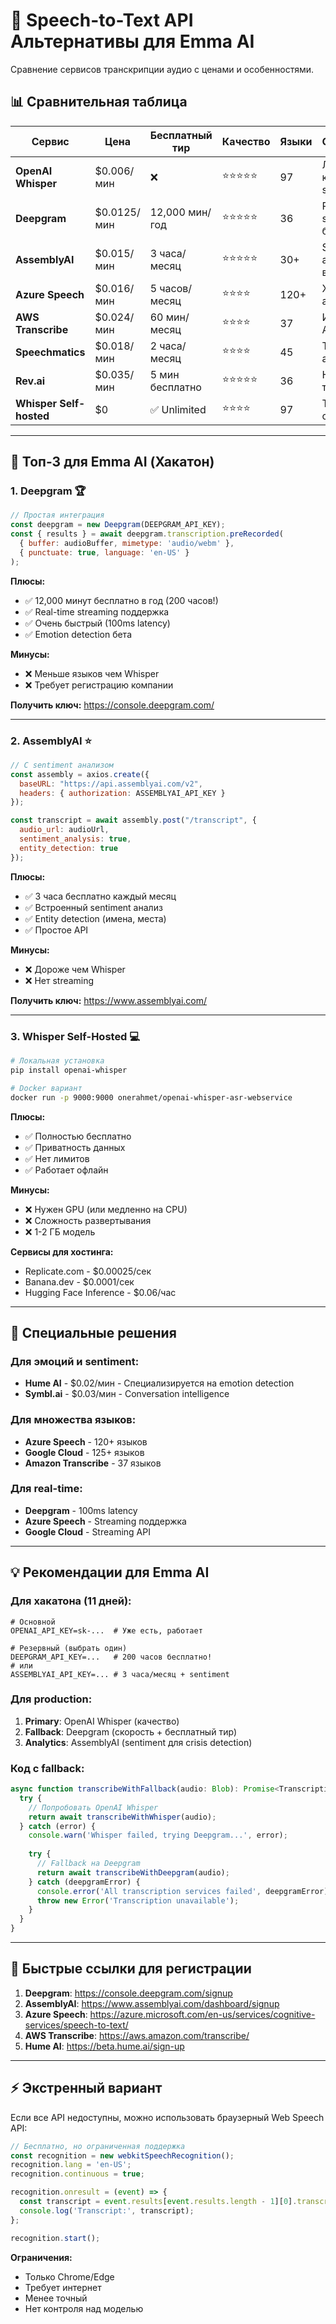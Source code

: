 # 🎤 Speech-to-Text API Альтернативы для Emma AI

Сравнение сервисов транскрипции аудио с ценами и особенностями.

## 📊 **Сравнительная таблица**

| Сервис | Цена | Бесплатный тир | Качество | Языки | Особенности |
|--------|------|----------------|----------|-------|-------------|
| **OpenAI Whisper** | $0.006/мин | ❌ | ⭐⭐⭐⭐⭐ | 97 | Лучшее качество, без streaming |
| **Deepgram** | $0.0125/мин | 12,000 мин/год | ⭐⭐⭐⭐⭐ | 36 | Real-time streaming, быстрый |
| **AssemblyAI** | $0.015/мин | 3 часа/месяц | ⭐⭐⭐⭐⭐ | 30+ | Sentiment анализ включен |
| **Azure Speech** | $0.016/мин | 5 часов/месяц | ⭐⭐⭐⭐ | 120+ | Хорошо с акцентами |
| **AWS Transcribe** | $0.024/мин | 60 мин/месяц | ⭐⭐⭐⭐ | 37 | Интеграция с AWS |
| **Speechmatics** | $0.018/мин | 2 часа/месяц | ⭐⭐⭐⭐ | 45 | Точность с акцентами |
| **Rev.ai** | $0.035/мин | 5 мин бесплатно | ⭐⭐⭐⭐⭐ | 36 | Human-level точность |
| **Whisper Self-hosted** | $0 | ✅ Unlimited | ⭐⭐⭐⭐ | 97 | Требует GPU сервер |

---

## 🚀 **Топ-3 для Emma AI (Хакатон)**

### 1. **Deepgram** 🏆
```javascript
// Простая интеграция
const deepgram = new Deepgram(DEEPGRAM_API_KEY);
const { results } = await deepgram.transcription.preRecorded(
  { buffer: audioBuffer, mimetype: 'audio/webm' },
  { punctuate: true, language: 'en-US' }
);
```

**Плюсы:**
- ✅ 12,000 минут бесплатно в год (200 часов!)
- ✅ Real-time streaming поддержка
- ✅ Очень быстрый (100ms latency)
- ✅ Emotion detection бета

**Минусы:**
- ❌ Меньше языков чем Whisper
- ❌ Требует регистрацию компании

**Получить ключ:** https://console.deepgram.com/

---

### 2. **AssemblyAI** ⭐
```javascript
// С sentiment анализом
const assembly = axios.create({
  baseURL: "https://api.assemblyai.com/v2",
  headers: { authorization: ASSEMBLYAI_API_KEY }
});

const transcript = await assembly.post("/transcript", {
  audio_url: audioUrl,
  sentiment_analysis: true,
  entity_detection: true
});
```

**Плюсы:**
- ✅ 3 часа бесплатно каждый месяц
- ✅ Встроенный sentiment анализ
- ✅ Entity detection (имена, места)
- ✅ Простое API

**Минусы:**
- ❌ Дороже чем Whisper
- ❌ Нет streaming

**Получить ключ:** https://www.assemblyai.com/

---

### 3. **Whisper Self-Hosted** 💻
```bash
# Локальная установка
pip install openai-whisper

# Docker вариант
docker run -p 9000:9000 onerahmet/openai-whisper-asr-webservice
```

**Плюсы:**
- ✅ Полностью бесплатно
- ✅ Приватность данных
- ✅ Нет лимитов
- ✅ Работает офлайн

**Минусы:**
- ❌ Нужен GPU (или медленно на CPU)
- ❌ Сложность развертывания
- ❌ 1-2 ГБ модель

**Сервисы для хостинга:**
- Replicate.com - $0.00025/сек
- Banana.dev - $0.0001/сек
- Hugging Face Inference - $0.06/час

---

## 🎯 **Специальные решения**

### **Для эмоций и sentiment:**
- **Hume AI** - $0.02/мин - Специализируется на emotion detection
- **Symbl.ai** - $0.03/мин - Conversation intelligence

### **Для множества языков:**
- **Azure Speech** - 120+ языков
- **Google Cloud** - 125+ языков  
- **Amazon Transcribe** - 37 языков

### **Для real-time:**
- **Deepgram** - 100ms latency
- **Azure Speech** - Streaming поддержка
- **Google Cloud** - Streaming API

---

## 💡 **Рекомендации для Emma AI**

### **Для хакатона (11 дней):**
```env
# Основной
OPENAI_API_KEY=sk-...  # Уже есть, работает

# Резервный (выбрать один)
DEEPGRAM_API_KEY=...   # 200 часов бесплатно!
# или
ASSEMBLYAI_API_KEY=... # 3 часа/месяц + sentiment
```

### **Для production:**
1. **Primary**: OpenAI Whisper (качество)
2. **Fallback**: Deepgram (скорость + бесплатный тир)
3. **Analytics**: AssemblyAI (sentiment для crisis detection)

### **Код с fallback:**
```typescript
async function transcribeWithFallback(audio: Blob): Promise<TranscriptionResult> {
  try {
    // Попробовать OpenAI Whisper
    return await transcribeWithWhisper(audio);
  } catch (error) {
    console.warn('Whisper failed, trying Deepgram...', error);
    
    try {
      // Fallback на Deepgram
      return await transcribeWithDeepgram(audio);
    } catch (deepgramError) {
      console.error('All transcription services failed', deepgramError);
      throw new Error('Transcription unavailable');
    }
  }
}
```

---

## 🔗 **Быстрые ссылки для регистрации**

1. **Deepgram**: https://console.deepgram.com/signup
2. **AssemblyAI**: https://www.assemblyai.com/dashboard/signup
3. **Azure Speech**: https://azure.microsoft.com/en-us/services/cognitive-services/speech-to-text/
4. **AWS Transcribe**: https://aws.amazon.com/transcribe/
5. **Hume AI**: https://beta.hume.ai/sign-up

---

## ⚡ **Экстренный вариант**

Если все API недоступны, можно использовать браузерный Web Speech API:

```javascript
// Бесплатно, но ограниченная поддержка
const recognition = new webkitSpeechRecognition();
recognition.lang = 'en-US';
recognition.continuous = true;

recognition.onresult = (event) => {
  const transcript = event.results[event.results.length - 1][0].transcript;
  console.log('Transcript:', transcript);
};

recognition.start();
```

**Ограничения:**
- Только Chrome/Edge
- Требует интернет
- Менее точный
- Нет контроля над моделью